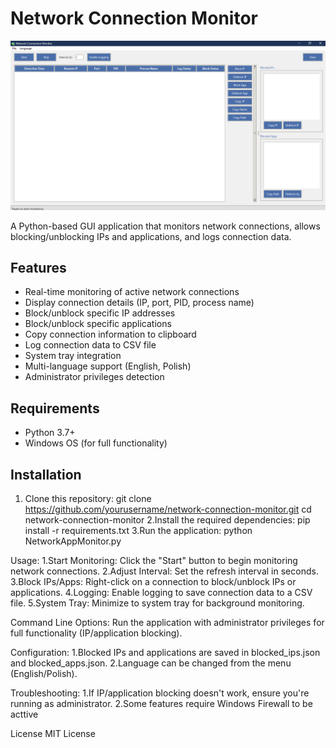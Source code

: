 # Network Connection Monitor

![Application Screenshot](netapp.png) <!-- Add a screenshot if available -->

A Python-based GUI application that monitors network connections, allows blocking/unblocking IPs and applications, and logs connection data.

## Features

- Real-time monitoring of active network connections
- Display connection details (IP, port, PID, process name)
- Block/unblock specific IP addresses
- Block/unblock specific applications
- Copy connection information to clipboard
- Log connection data to CSV file
- System tray integration
- Multi-language support (English, Polish)
- Administrator privileges detection

## Requirements

- Python 3.7+
- Windows OS (for full functionality)

## Installation

1. Clone this repository:
   git clone https://github.com/yourusername/network-connection-monitor.git
   cd network-connection-monitor
2.Install the required dependencies:
   pip install -r requirements.txt
3.Run the application:
   python NetworkAppMonitor.py

Usage:
1.Start Monitoring: Click the "Start" button to begin monitoring network connections.
2.Adjust Interval: Set the refresh interval in seconds.
3.Block IPs/Apps: Right-click on a connection to block/unblock IPs or applications.
4.Logging: Enable logging to save connection data to a CSV file.
5.System Tray: Minimize to system tray for background monitoring.

Command Line Options:
Run the application with administrator privileges for full functionality (IP/application blocking).

Configuration:
1.Blocked IPs and applications are saved in blocked_ips.json and blocked_apps.json.
2.Language can be changed from the menu (English/Polish).

Troubleshooting:
1.If IP/application blocking doesn't work, ensure you're running as administrator.
2.Some features require Windows Firewall to be acttive

License
MIT License
